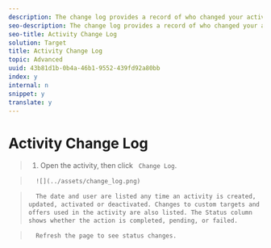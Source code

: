 ```yaml
---
description: The change log provides a record of who changed your activities and when the changes occurred.
seo-description: The change log provides a record of who changed your activities and when the changes occurred.
seo-title: Activity Change Log
solution: Target
title: Activity Change Log
topic: Advanced
uuid: 43b81d1b-0b4a-46b1-9552-439fd92a80bb
index: y
internal: n
snippet: y
translate: y
---
```


# Activity Change Log


>1. Open the activity, then click ` Change Log`.

>       ![](../assets/change_log.png) 

>       The date and user are listed any time an activity is created, updated, activated or deactivated. Changes to custom targets and offers used in the activity are also listed. The Status column shows whether the action is completed, pending, or failed. 

>       Refresh the page to see status changes. 
